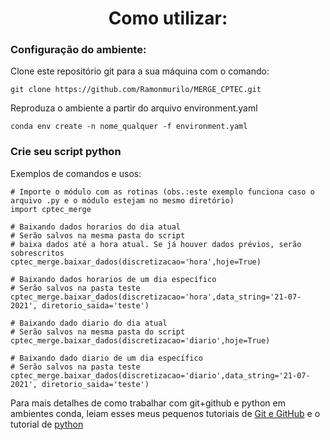 <h1 align="center">Como utilizar: </h1>

<h3>Configuração do ambiente: </h3>
<p>

Clone este repositório git para a sua máquina com o comando:
  
```
git clone https://github.com/Ramonmurilo/MERGE_CPTEC.git
```

Reproduza o ambiente a partir do arquivo environment.yaml
```
conda env create -n nome_qualquer -f environment.yaml
```
 </p>

<h3>Crie seu script python</h3>
<p>
Exemplos de comandos e usos:

```
# Importe o módulo com as rotinas (obs.:este exemplo funciona caso o arquivo .py e o módulo estejam no mesmo diretório)
import cptec_merge

# Baixando dados horarios do dia atual
# Serão salvos na mesma pasta do script
# baixa dados até a hora atual. Se já houver dados prévios, serão sobrescritos
cptec_merge.baixar_dados(discretizacao='hora',hoje=True)

# Baixando dados horarios de um dia específico
# Serão salvos na pasta teste
cptec_merge.baixar_dados(discretizacao='hora',data_string='21-07-2021', diretorio_saida='teste')

# Baixando dado diario do dia atual
# Serão salvos na mesma pasta do script
cptec_merge.baixar_dados(discretizacao='diario',hoje=True)

# Baixando dado diario de um dia específico
# Serão salvos na pasta teste
cptec_merge.baixar_dados(discretizacao='diario',data_string='21-07-2021', diretorio_saida='teste')
```
 </p>
 
<p>
  
  Para mais detalhes de como trabalhar com git+github e python em ambientes conda, leiam esses meus pequenos tutoriais de <a href="https://www.notion.so/133203c9bb9c4458a7902d0f9a421cd2?v=aff39a5241f34562882a0baf59ed8be4">Git e GitHub</a> e o tutorial de <a href="https://www.notion.so/9dc7eceb476b4ef4b890ec50e63a77ae?v=e550da12a07a4154887825a03ff9e899">python</a>
 </p>
